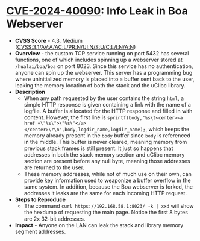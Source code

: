 # [CVE-2024-40090](https://www.cve.org/CVERecord?id=CVE-2024-40090): Info Leak in Boa Webserver
* **CVSS Score** - 4.3, Medium ([CVSS:3.1/AV:A/AC:L/PR:N/UI:N/S:U/C:L/I:N/A:N](https://www.first.org/cvss/calculator/3.1#CVSS:3.1/AV:A/AC:L/PR:N/UI:N/S:U/C:L/I:N/A:N))
* **Overview** - the custom TCP service running on port 5432 has several functions, one of which includes spinning up a webserver stored at `/hualai/boa/boa` on port 8023. Since this service has no authentication, anyone can spin up the webserver. This server has a programming bug where uninitialized memory is placed into a buffer sent back to the user, leaking the memory location of both the stack and the uClibc library.
* **Description**
    * When any path requested by the user contains the string `html`, a simple HTTP response is given containing a link with the name of a logfile. A buffer is allocated for the HTTP response and filled in with content. However, the first line is `sprintf(body,"%s\t<center><a href =\"%s\">\"%s\"</a></center>\r\n",body,logdir_name,logdir_name);`, which keeps the memory already present in the `body` buffer since `body` is referenced in the middle. This buffer is never cleared, meaning memory from previous stack frames is still present. It just so happens that addresses in both the stack memory section and uClibc memory section are present before any null byte, meaning those addresses are returned to the user.
    * These memory addresses, while not of much use on their own, can provide key information used to weaponize a buffer overflow in the same system. In addition, because the Boa webserver is forked, the addresses it leaks are the same for each incoming HTTP request.
* **Steps to Reproduce**
    * The command `curl https://192.168.58.1:8023/ -k | xxd` will show the hexdump of requesting the main page. Notice the first 8 bytes are 2x 32-bit addresses.
* **Impact** - Anyone on the LAN can leak the stack and library memory segment addresses.